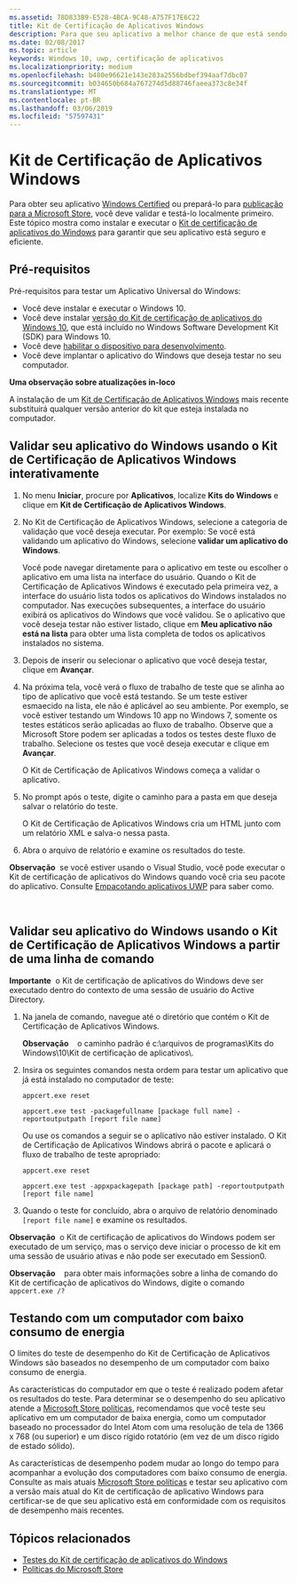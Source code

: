 ```yaml
---
ms.assetid: 78D833B9-E528-4BCA-9C48-A757F17E6C22
title: Kit de Certificação de Aplicativos Windows
description: Para que seu aplicativo a melhor chance de que está sendo publicado na Microsoft Store ou Certified torna-se do Windows, validar e testá-lo localmente antes de enviá-lo para certificação. Este tópico mostra como instalar e executar o Kit de Certificação de Aplicativos Windows.
ms.date: 02/08/2017
ms.topic: article
keywords: Windows 10, uwp, certificação de aplicativos
ms.localizationpriority: medium
ms.openlocfilehash: b480e96621e143e283a2556bdbef394aaf7dbc07
ms.sourcegitcommit: b034650b684a767274d5d88746faeea373c8e34f
ms.translationtype: MT
ms.contentlocale: pt-BR
ms.lasthandoff: 03/06/2019
ms.locfileid: "57597431"
---
```

# <a name="windows-app-certification-kit"></a>Kit de Certificação de Aplicativos Windows



Para obter seu aplicativo [Windows Certified](https://msdn.microsoft.com/windows/desktop/jj134964.aspx) ou prepará-lo para [publicação para a Microsoft Store](https://msdn.microsoft.com/library/windows/apps/Hh694062), você deve validar e testá-lo localmente primeiro. Este tópico mostra como instalar e executar o [Kit de certificação de aplicativos do Windows](https://go.microsoft.com/fwlink/p/?LinkID=309666) para garantir que seu aplicativo está seguro e eficiente.

## <a name="prerequisites"></a>Pré-requisitos

Pré-requisitos para testar um Aplicativo Universal do Windows:

-   Você deve instalar e executar o Windows 10.
-   Você deve instalar [versão do Kit de certificação de aplicativos do Windows 10]( https://go.microsoft.com/fwlink/p/?LinkID=309666), que está incluído no Windows Software Development Kit (SDK) para Windows 10.
-   Você deve [habilitar o dispositivo para desenvolvimento](https://docs.microsoft.com/windows/uwp/get-started/enable-your-device-for-development).
-   Você deve implantar o aplicativo do Windows que deseja testar no seu computador.

**Uma observação sobre atualizações in-loco**

A instalação de um [Kit de Certificação de Aplicativos Windows]( https://go.microsoft.com/fwlink/p/?LinkID=309666) mais recente substituirá qualquer versão anterior do kit que esteja instalada no computador.

## <a name="validate-your-windows-app-using-the-windows-app-certification-kit-interactively"></a>Validar seu aplicativo do Windows usando o Kit de Certificação de Aplicativos Windows interativamente

1.  No menu **Iniciar**, procure por **Aplicativos**, localize **Kits do Windows** e clique em **Kit de Certificação de Aplicativos Windows**.

2.  No Kit de Certificação de Aplicativos Windows, selecione a categoria de validação que você deseja executar. Por exemplo: Se você está validando um aplicativo do Windows, selecione **validar um aplicativo do Windows**.

    Você pode navegar diretamente para o aplicativo em teste ou escolher o aplicativo em uma lista na interface do usuário. Quando o Kit de Certificação de Aplicativos Windows é executado pela primeira vez, a interface do usuário lista todos os aplicativos do Windows instalados no computador. Nas execuções subsequentes, a interface do usuário exibirá os aplicativos do Windows que você validou. Se o aplicativo que você deseja testar não estiver listado, clique em **Meu aplicativo não está na lista** para obter uma lista completa de todos os aplicativos instalados no sistema.

3.  Depois de inserir ou selecionar o aplicativo que você deseja testar, clique em **Avançar**.

4.  Na próxima tela, você verá o fluxo de trabalho de teste que se alinha ao tipo de aplicativo que você está testando. Se um teste estiver esmaecido na lista, ele não é aplicável ao seu ambiente. Por exemplo, se você estiver testando um Windows 10 app no Windows 7, somente os testes estáticos serão aplicadas ao fluxo de trabalho. Observe que a Microsoft Store podem ser aplicadas a todos os testes deste fluxo de trabalho. Selecione os testes que você deseja executar e clique em **Avançar**.

    O Kit de Certificação de Aplicativos Windows começa a validar o aplicativo.

5.  No prompt após o teste, digite o caminho para a pasta em que deseja salvar o relatório do teste.

    O Kit de Certificação de Aplicativos Windows cria um HTML junto com um relatório XML e salva-o nessa pasta.

6.  Abra o arquivo de relatório e examine os resultados do teste.

**Observação**  se você estiver usando o Visual Studio, você pode executar o Kit de certificação de aplicativos do Windows quando você cria seu pacote do aplicativo. Consulte [Empacotando aplicativos UWP](https://msdn.microsoft.com/library/windows/apps/Mt627715) para saber como.

 

## <a name="validate-your-windows-app-using-the-windows-app-certification-kit-from-a-command-line"></a>Validar seu aplicativo do Windows usando o Kit de Certificação de Aplicativos Windows a partir de uma linha de comando

**Importante**  o Kit de certificação de aplicativos do Windows deve ser executado dentro do contexto de uma sessão de usuário do Active Directory.

1.  Na janela de comando, navegue até o diretório que contém o Kit de Certificação de Aplicativos Windows.

    **Observação**    o caminho padrão é c:\\arquivos de programas\\Kits do Windows\\10\\Kit de certificação de aplicativos\\.

2.  Insira os seguintes comandos nesta ordem para testar um aplicativo que já está instalado no computador de teste:

    `appcert.exe reset`

    `appcert.exe test -packagefullname [package full name] -reportoutputpath [report file name]`

    Ou use os comandos a seguir se o aplicativo não estiver instalado. O Kit de Certificação de Aplicativos Windows abrirá o pacote e aplicará o fluxo de trabalho de teste apropriado:

    `appcert.exe reset`

    `appcert.exe test -appxpackagepath [package path] -reportoutputpath [report file name]`

3.  Quando o teste for concluído, abra o arquivo de relatório denominado `[report file name]` e examine os resultados.

**Observação**  o Kit de certificação de aplicativos do Windows podem ser executado de um serviço, mas o serviço deve iniciar o processo de kit em uma sessão de usuário ativas e não pode ser executado em Session0.

**Observação**    para obter mais informações sobre a linha de comando do Kit de certificação de aplicativos do Windows, digite o comando `appcert.exe /?`

## <a name="testing-with-a-low-power-computer"></a>Testando com um computador com baixo consumo de energia

O limites do teste de desempenho do Kit de Certificação de Aplicativos Windows são baseados no desempenho de um computador com baixo consumo de energia.

As características do computador em que o teste é realizado podem afetar os resultados do teste. Para determinar se o desempenho do seu aplicativo atende a [Microsoft Store políticas](https://msdn.microsoft.com/library/windows/apps/Dn764944), recomendamos que você teste seu aplicativo em um computador de baixa energia, como um computador baseado no processador do Intel Atom com uma resolução de tela de 1366 x 768 (ou superior) e um disco rígido rotatório (em vez de um disco rígido de estado sólido).

As características de desempenho podem mudar ao longo do tempo para acompanhar a evolução dos computadores com baixo consumo de energia. Consulte as mais atuais [Microsoft Store políticas](https://msdn.microsoft.com/library/windows/apps/Dn764944) e testar seu aplicativo com a versão mais atual do Kit de certificação de aplicativo Windows para certificar-se de que seu aplicativo está em conformidade com os requisitos de desempenho mais recentes.

## <a name="related-topics"></a>Tópicos relacionados

* [Testes do Kit de certificação de aplicativos do Windows](windows-app-certification-kit-tests.md)
* [Políticas do Microsoft Store](https://msdn.microsoft.com/library/windows/apps/Dn764944)
 

 




